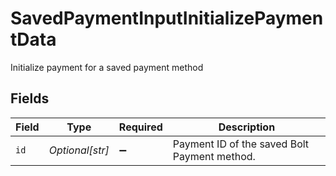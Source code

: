 # SavedPaymentInputInitializePaymentData

Initialize payment for a saved payment method


## Fields

| Field                                        | Type                                         | Required                                     | Description                                  |
| -------------------------------------------- | -------------------------------------------- | -------------------------------------------- | -------------------------------------------- |
| `id`                                         | *Optional[str]*                              | :heavy_minus_sign:                           | Payment ID of the saved Bolt Payment method. |